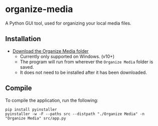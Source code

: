 # organize-media
A Python GUI tool, used for organizing your local media files.

## Installation
- [Download the Organize Media folder](https://downgit.github.io/#/home?url=https://github.com/JustinGrilli/organize-media/tree/main/Organize%20Media)
  - Currently only supported on Windows. (v10+)
  - The program will run from wherever the `Organize Media` folder is saved.
  - It does not need to be installed after it has been downloaded.

## Compile
To compile the application, run the following:
```
pip install pyinstaller
pyinstaller -w -F --paths src --distpath "./Organize Media" -n "Organize Media" src/app.py
```